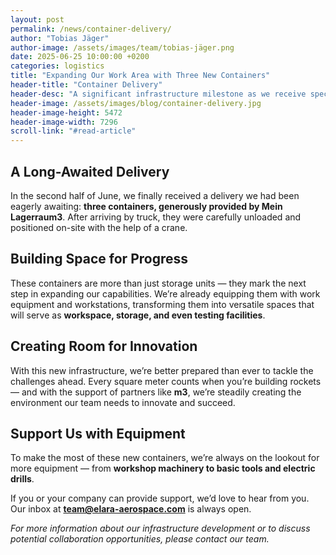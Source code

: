 ```yaml
---
layout: post
permalink: /news/container-delivery/
author: "Tobias Jäger"
author-image: /assets/images/team/tobias-jäger.png
date: 2025-06-25 10:00:00 +0200
categories: logistics
title: "Expanding Our Work Area with Three New Containers"
header-title: "Container Delivery"
header-desc: "A significant infrastructure milestone as we receive specialized containers to support our expanding manufacturing and operational capabilities"
header-image: /assets/images/blog/container-delivery.jpg
header-image-height: 5472
header-image-width: 7296
scroll-link: "#read-article"
---
```


## A Long-Awaited Delivery  

In the second half of June, we finally received a delivery we had been eagerly awaiting: **three containers, generously provided by Mein Lagerraum3**. After arriving by truck, they were carefully unloaded and positioned on-site with the help of a crane.  

## Building Space for Progress  

These containers are more than just storage units — they mark the next step in expanding our capabilities. We’re already equipping them with work equipment and workstations, transforming them into versatile spaces that will serve as **workspace, storage, and even testing facilities**.  

## Creating Room for Innovation  

With this new infrastructure, we’re better prepared than ever to tackle the challenges ahead. Every square meter counts when you’re building rockets — and with the support of partners like **m3**, we’re steadily creating the environment our team needs to innovate and succeed.  

## Support Us with Equipment  

To make the most of these new containers, we’re always on the lookout for more equipment — from **workshop machinery to basic tools and electric drills**.  

If you or your company can provide support, we’d love to hear from you. Our inbox at **team@elara-aerospace.com** is always open.  


*For more information about our infrastructure development or to discuss potential collaboration opportunities, please contact our team.* 
